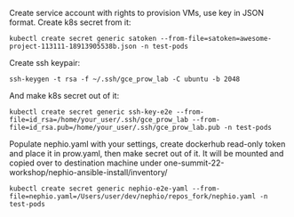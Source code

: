 
Create service account with rights to provision VMs, use key in JSON format. Create k8s secret from it:
```
kubectl create secret generic satoken --from-file=satoken=awesome-project-113111-18913905538b.json -n test-pods
```
Create ssh keypair:
```
ssh-keygen -t rsa -f ~/.ssh/gce_prow_lab -C ubuntu -b 2048
```
And make k8s secret out of it:
```
kubectl create secret generic ssh-key-e2e --from-file=id_rsa=/home/your_user/.ssh/gce_prow_lab --from-file=id_rsa.pub=/home/your_user/.ssh/gce_prow_lab.pub -n test-pods
```

Populate nephio.yaml with your settings, create dockerhub read-only token and place it in prow.yaml, then make secret out of it. It will be mounted and copied over to destination machine under one-summit-22-workshop/nephio-ansible-install/inventory/
```
kubectl create secret generic nephio-e2e-yaml --from-file=nephio.yaml=/Users/user/dev/nephio/repos_fork/nephio.yaml -n test-pods
```